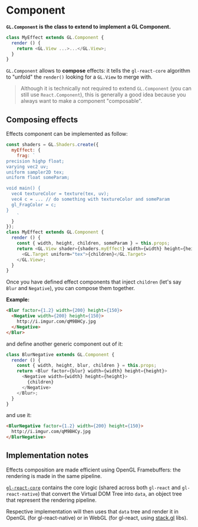 # Component

**`GL.Component` is the class to extend to implement a GL Component.**

```js
class MyEffect extends GL.Component {
  render () {
    return <GL.View ...>...</GL.View>;
  }
}
```

`GL.Component` allows to **compose** effects:
it tells the `gl-react-core` algorithm to "unfold" the `render()` looking for a `GL.View` to merge with.

> Although it is technically not required to extend `GL.Component` (you can still use `React.Component`),
this is generally a good idea because you always want to make a component "composable".

## Composing effects

Effects component can be implemented as follow:

```js
const shaders = GL.Shaders.create({
  myEffect: {
    frag: `
precision highp float;
varying vec2 uv;
uniform sampler2D tex;
uniform float someParam;

void main() {
  vec4 textureColor = texture(tex, uv);
  vec4 c = ... // do something with textureColor and someParam
  gl_FragColor = c;
}
    `
  }
});
class MyEffect extends GL.Component {
  render () {
    const { width, height, children, someParam } = this.props;
    return <GL.View shader={shaders.myEffect} width={width} height={height} uniforms={{ someParam }}>
      <GL.Target uniform="tex">{children}</GL.Target>
    </GL.View>;
  }
}
```

Once you have defined effect components that inject `children` (let's say `Blur` and `Negative`), you can compose them together.

**Example:**

```html
<Blur factor={1.2} width={200} height={150}>
  <Negative width={200} height={150}>
    http://i.imgur.com/qM9BHCy.jpg
  </Negative>
</Blur>
```

and define another generic component out of it:

```js
class BlurNegative extends GL.Component {
  render () {
    const { width, height, blur, children } = this.props;
    return <Blur factor={blur} width={width} height={height}>
      <Negative width={width} height={height}>
        {children}
      </Negative>
    </Blur>;
  }
}
```

and use it:

```html
<BlurNegative factor={1.2} width={200} height={150}>
  http://i.imgur.com/qM9BHCy.jpg
</BlurNegative>
```

## Implementation notes

Effects composition are made efficient using OpenGL Framebuffers:
the rendering is made in the same pipeline.

[`gl-react-core`](https://github.com/ProjectSeptemberInc/gl-react-core)
contains the core logic (shared across both `gl-react` and `gl-react-native`)
that convert the Virtual DOM Tree into `data`, an object tree that represent the rendering pipeline.

Respective implementation will then uses that `data` tree and
render it in OpenGL (for gl-react-native) or in WebGL (for gl-react, using [stack.gl](http://stack.gl) libs).
